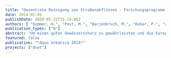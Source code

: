 ```yaml
---
title: "Dezentrale Reinigung von Straßenabflüssen - Forschungsprogramm UEP II Berlin"
date: 2014-01-01
publishDate: 2020-05-25T15:14:06Z
authors: [ "Sommer, H.", "Post, M.", "Barjenbruch, M.", "Kober, P.", "rouault", "Heinzmann, B.", "Weiß, B." ]
publication_types: ["0"]
abstract: "Um einen guten Gewässerschutz zu gewährleisten und die Europäische Wasserrahmenrichtlinie umzusetzen, sollten stofflich oft unterschätzte Niederschlagsabflüsse aus dem Trennsystem behandelt werden. Vor allem Straßenabflüsse von stark befahrenen Straßen, Kreuzungen und Abflüsse von viel genutzten Parkplatzflächen weisen eine hohe Schadstoffbelastung auf. Besonders im dicht besiedelten urbanen Raum ist eine zentrale Behandlung von Straßenabflüssen zum Beispiel mit Retentionsbodenfiltern oder Regenklärbecken mit Sedimentationswirkung aus Platzgründen nicht immer möglich. Um dennoch behandlungsbedürftiges Niederschlagswasser zu reinigen, stellen dezentrale Technologien eine Alternative dar. Es existieren unterschiedliche Anlagen auf dem Markt, welche auf dem Prinzip der Abscheidung durch Sedimentation, Filtration und Adsorption oder auf einer Kombinationen dieser Verfahren basieren. Am Fachgebiet Siedlungswasserwirtschaft der TU Berlin wird zur Zeit in enger Kooperation mit der Ingenieurgesellschaft Prof. Dr. Sieker mbh, dem Kompetenzzentrum Wasser Berlin, den Berliner Wasserbetrieben und der Berliner Stadtreinigung das Projekt „Dezentrale Reinigung von Straßenabflüssen“ durchgeführt. Im Rahmen des Projekts werden verschiedene Technologien zur dezentralen Reinigung von Straßenabflüssen im öffentlichen Straßenraum in Berlin (Clayallee) sowie auf einem Betriebshof der Berliner Stadtreinigung untersucht. Dazu werden bereits vorhandene Schächte im Straßenraum umgerüstet bzw. neu errichtet und um zusätzliche Probenahmemöglichkeiten ergänzt und mit automatischen Messeinrichtungen ausgerüstet. Ferner erfolgt die Aufnahme betrieblicher Daten.. Parallel dazu wurde ein Teststand im Technikum des Instituts für Bauingenieurwesen der TU Berlin aufgebaut, an dem die dezentralen Systeme unter definierten und reproduzierbaren Bedingungen auf ihre hydraulische Leistungsfähigkeit und ihr stoffliches Rückhaltevermögen getestet werden."
featured: false
publication: "*Aqua Urbanica 2014*"
projects: ["dswt"]
---
```


